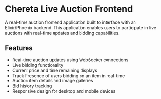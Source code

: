 # Chereta Live Auction Frontend

A real-time auction frontend application built to interface with an Elixir/Phoenix backend. This application enables users to participate in live auctions with real-time updates and bidding capabilities.

## Features

- Real-time auction updates using WebSocket connections
- Live bidding functionality 
- Current price and time remaining displays
- Track Presence of users bidding on an item in real-time
- Auction item details and image galleries
- Bid history tracking
- Responsive design for desktop and mobile devices

